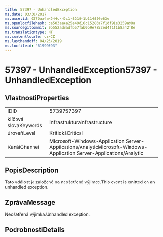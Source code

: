 ```yaml
---
title: 57397 - UnhandledException
ms.date: 03/30/2017
ms.assetid: 0576aa4a-544c-45c1-8319-1b214824e83e
ms.openlocfilehash: ca503aaea25e49d16c15286a7f1df91e3259a98a
ms.sourcegitcommit: 9b552addadfb57fab0b9e7852ed4f1f1b8a42f8e
ms.translationtype: MT
ms.contentlocale: cs-CZ
ms.lasthandoff: 04/23/2019
ms.locfileid: "61999593"
---
```

# <a name="57397---unhandledexception"></a><span data-ttu-id="459e2-102">57397 - UnhandledException</span><span class="sxs-lookup"><span data-stu-id="459e2-102">57397 - UnhandledException</span></span>
## <a name="properties"></a><span data-ttu-id="459e2-103">Vlastnosti</span><span class="sxs-lookup"><span data-stu-id="459e2-103">Properties</span></span>  
  
|||  
|-|-|  
|<span data-ttu-id="459e2-104">ID</span><span class="sxs-lookup"><span data-stu-id="459e2-104">ID</span></span>|<span data-ttu-id="459e2-105">57397</span><span class="sxs-lookup"><span data-stu-id="459e2-105">57397</span></span>|  
|<span data-ttu-id="459e2-106">klíčová slova</span><span class="sxs-lookup"><span data-stu-id="459e2-106">Keywords</span></span>|<span data-ttu-id="459e2-107">Infrastruktura</span><span class="sxs-lookup"><span data-stu-id="459e2-107">Infrastructure</span></span>|  
|<span data-ttu-id="459e2-108">úroveň</span><span class="sxs-lookup"><span data-stu-id="459e2-108">Level</span></span>|<span data-ttu-id="459e2-109">Kritická</span><span class="sxs-lookup"><span data-stu-id="459e2-109">Critical</span></span>|  
|<span data-ttu-id="459e2-110">Kanál</span><span class="sxs-lookup"><span data-stu-id="459e2-110">Channel</span></span>|<span data-ttu-id="459e2-111">Microsoft-Windows-Application Server-Applications/Analytic</span><span class="sxs-lookup"><span data-stu-id="459e2-111">Microsoft-Windows-Application Server-Applications/Analytic</span></span>|  
  
## <a name="description"></a><span data-ttu-id="459e2-112">Popis</span><span class="sxs-lookup"><span data-stu-id="459e2-112">Description</span></span>  
 <span data-ttu-id="459e2-113">Tato událost je založené na neošetřené výjimce.</span><span class="sxs-lookup"><span data-stu-id="459e2-113">This event is emitted on an unhandled exception.</span></span>  
  
## <a name="message"></a><span data-ttu-id="459e2-114">Zpráva</span><span class="sxs-lookup"><span data-stu-id="459e2-114">Message</span></span>  
 <span data-ttu-id="459e2-115">Neošetřená výjimka.</span><span class="sxs-lookup"><span data-stu-id="459e2-115">Unhandled exception.</span></span>  
  
## <a name="details"></a><span data-ttu-id="459e2-116">Podrobnosti</span><span class="sxs-lookup"><span data-stu-id="459e2-116">Details</span></span>
